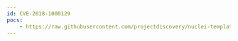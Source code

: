 ```yaml
---
id: CVE-2018-1000129
pocs:
    - https://raw.githubusercontent.com/projectdiscovery/nuclei-templates/master/cves/CVE-2018-1000129.yaml
---
```

